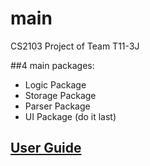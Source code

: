 # main

CS2103 Project of Team T11-3J

##4 main packages:
- Logic Package
- Storage Package
- Parser Package
- UI Package (do it last)

## [User Guide](https://www.google.com)
